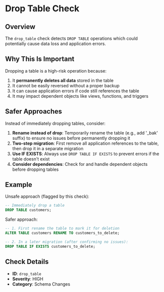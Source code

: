 # Drop Table Check

## Overview

The `drop_table` check detects `DROP TABLE` operations which could potentially cause data loss and application errors.

## Why This Is Important

Dropping a table is a high-risk operation because:

1. It **permanently deletes all data** stored in the table
2. It cannot be easily reversed without a proper backup
3. It can cause application errors if code still references the table
4. It may impact dependent objects like views, functions, and triggers

## Safer Approaches

Instead of immediately dropping tables, consider:

1. **Rename instead of drop**: Temporarily rename the table (e.g., add '_bak' suffix) to ensure no issues before permanently dropping it
2. **Two-step migration**: First remove all application references to the table, then drop it in a separate migration
3. **Use IF EXISTS**: Always use `DROP TABLE IF EXISTS` to prevent errors if the table doesn't exist
4. **Consider dependencies**: Check for and handle dependent objects before dropping tables

## Example

Unsafe approach (flagged by this check):

```sql
-- Immediately drop a table
DROP TABLE customers;
```

Safer approach:

```sql
-- 1. First rename the table to mark it for deletion
ALTER TABLE customers RENAME TO customers_to_delete;

-- 2. In a later migration (after confirming no issues):
DROP TABLE IF EXISTS customers_to_delete;
```

## Check Details

- **ID**: `drop_table`
- **Severity**: HIGH
- **Category**: Schema Changes 